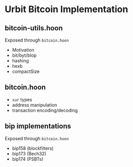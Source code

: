 # Urbit Bitcoin Implementation

## bitcoin-utils.hoon
Exposed through `bitcoin.hoon`
- Motivation
- bit/byt/blop
- hashing
- hexb
- compactSize

## bitcoin.hoon
- `sur` types
- address manipulation
- transaction encoding/decoding

## bip implementations
Exposed through `bitcoin.hoon`
- bip158 (blockfilters)
- bip173 (Bech32)
- bip174 (PSBTs)
